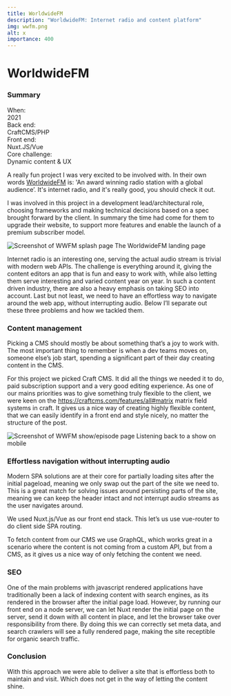 ```yaml
---
title: WorldwideFM
description: "WorldwideFM: Internet radio and content platform"
img: wwfm.png
alt: x
importance: 400
---
```



# WorldwideFM

### Summary

<div class="grid grid-cols-3">
  <div class="font-bold">When:</div>
  <div class="col-span-2">2021</div>
</div>
<div class="grid grid-cols-3">
  <div class="font-bold">Back end:</div>
  <div class="col-span-2">CraftCMS/PHP</div>
</div>
<div class="grid grid-cols-3">
  <div class="font-bold">Front end:</div>
  <div class="col-span-2">Nuxt.JS/Vue</div>
</div>
<div class="grid grid-cols-3">
  <div class="font-bold">Core challenge:</div>
  <div class="col-span-2">Dynamic content & UX</div>
</div>

A really fun project I was very excited to be involved with. In their own words
<a href="https://worldwidefm.net" target="_blank">WorldwideFM</a> is:
'An award winning radio station with a global audience’. It's internet
radio, and it's really good, you should check it out.

I was involved in this project in a development lead/architectural role, choosing
frameworks and making technical decisions based on a spec brought forward by the client.
In summary the time had come for them to upgrade their website, to support more features
and enable the launch of a premium subscriber model.

<img style="margin-bottom: 0;" src="/screenshots/wwfm.webp" alt="Screenshot of WWFM splash page" />
<span class="text-sm italic">The WorldwideFM landing page</span>

Internet radio is an interesting one, serving the actual audio stream is
trivial with modern web APIs. The challenge is everything around it, giving
the content editors an app that is fun and easy to work with, while also
letting them serve interesting and varied content year on year. In such a
content driven industry, there are also a heavy emphasis on taking SEO into
account. Last but not least, we need to have an effortless way to navigate
around the web app, without interrupting audio. Below I’ll separate out these
three problems and how we tackled them.

### Content management

Picking a CMS should mostly be about something that’s a joy to work with. The
most important thing to remember is when a dev teams moves on, someone else’s
job start, spending a significant part of their day creating content in the
CMS.

For this project we picked Craft CMS. It did all the things we needed it to
do, paid subscription support and a very good editing experience.
As one of our mains priorities was to give something truly flexible to the client,
we were keen on the https://craftcms.com/features/all#matrix matrix field systems in craft.
It gives us a nice way of creating highly flexible content, that we can easily
identify in a front end and style nicely, no matter the structure of the post.

<img class="mx-auto" style="margin-bottom: 0;" src="/screenshots/wwfm_mobile.webp" alt="Screenshot of WWFM show/episode page" />
<span class="block text-center text-sm italic">Listening back to a show on mobile</span>

### Effortless navigation without interrupting audio

Modern SPA solutions are at their core for partially loading sites after the
initial pageload, meaning we only swap out the part of the site we need to.
This is a great match for solving issues around persisting parts of the site,
meaning we can keep the header intact and not interrupt audio streams as the
user navigates around.

We used Nuxt.js/Vue as our front end stack. This let’s us use vue-router to do
client side SPA routing.

To fetch content from our CMS we use GraphQL, which works great in a scenario
where the content is not coming from a custom API, but from a CMS, as it gives
us a nice way of only fetching the content we need.

### SEO

One of the main problems with javascript rendered applications have
traditionally been a lack of indexing content with search engines, as its
rendered in the browser after the initial page load. However, by running our
front end on a node server, we can let Nuxt render the initial page on the
server, send it down with all content in place, and let the browser take over
responsibility from there. By doing this we can correctly set meta data, and
search crawlers will see a fully rendered page, making the site receptible for
organic search traffic.

### Conclusion

With this approach we were able to deliver a site that is effortless both to
maintain and visit. Which does not get in the way of letting the content shine.
